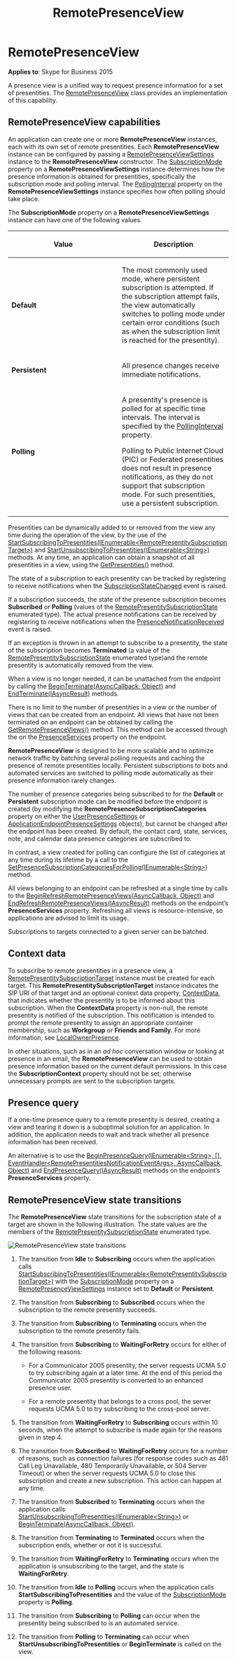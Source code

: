 ﻿---
title: RemotePresenceView
TOCTitle: RemotePresenceView
ms:assetid: ad07c6ae-299d-4823-a1b9-2979ef545132
ms:mtpsurl: https://msdn.microsoft.com/en-us/library/Dn466022(v=office.16)
ms:contentKeyID: 65239954
ms.date: 07/27/2015
mtps_version: v=office.16
---

# RemotePresenceView


**Applies to**: Skype for Business 2015



A presence view is a unified way to request presence information for a set of presentities. The [RemotePresenceView](https://msdn.microsoft.com/en-us/library/hh381152\(v=office.16\)) class provides an implementation of this capability.

## RemotePresenceView capabilities

An application can create one or more **RemotePresenceView** instances, each with its own set of remote presentities. Each **RemotePresenceView** instance can be configured by passing a [RemotePresenceViewSettings](https://msdn.microsoft.com/en-us/library/hh382861\(v=office.16\)) instance to the **RemotePresenceView** constructor. The [SubscriptionMode](https://msdn.microsoft.com/en-us/library/hh349827\(v=office.16\)) property on a **RemotePresenceViewSettings** instance determines how the presence information is obtained for presentities, specifically the subscription mode and polling interval. The [PollingInterval](https://msdn.microsoft.com/en-us/library/hh381308\(v=office.16\)) property on the **RemotePresenceViewSettings** instance specifies how often polling should take place.

The **SubscriptionMode** property on a **RemotePresenceViewSettings** instance can have one of the following values.

<table>
<colgroup>
<col style="width: 50%" />
<col style="width: 50%" />
</colgroup>
<thead>
<tr class="header">
<th><p>Value</p></th>
<th><p>Description</p></th>
</tr>
</thead>
<tbody>
<tr class="odd">
<td><p><strong>Default</strong></p></td>
<td><p>The most commonly used mode, where persistent subscription is attempted. If the subscription attempt fails, the view automatically switches to polling mode under certain error conditions (such as when the subscription limit is reached for the presentity).</p></td>
</tr>
<tr class="even">
<td><p><strong>Persistent</strong></p></td>
<td><p>All presence changes receive immediate notifications.</p></td>
</tr>
<tr class="odd">
<td><p><strong>Polling</strong></p></td>
<td><p>A presentity's presence is polled for at specific time intervals. The interval is specified by the <a href="https://msdn.microsoft.com/en-us/library/hh385013(v=office.16)">PollingInterval</a> property.</p>
<p>Polling to Public Internet Cloud (PIC) or Federated presentities does not result in presence notifications, as they do not support that subscription mode. For such presentities, use a persistent subscription.</p></td>
</tr>
</tbody>
</table>


Presentities can be dynamically added to or removed from the view any time during the operation of the view, by the use of the [StartSubscribingToPresentities(IEnumerable\<RemotePresentitySubscriptionTarget\>)](https://msdn.microsoft.com/en-us/library/hh382387\(v=office.16\)) and [StartUnsubscribingToPresentities(IEnumerable\<String\>)](https://msdn.microsoft.com/en-us/library/hh349575\(v=office.16\)) methods. At any time, an application can obtain a snapshot of all presentities in a view, using the [GetPresentities()](https://msdn.microsoft.com/en-us/library/hh348629\(v=office.16\)) method.

The state of a subscription to each presentity can be tracked by registering to receive notifications when the [SubscriptionStateChanged](https://msdn.microsoft.com/en-us/library/hh383546\(v=office.16\)) event is raised.

If a subscription succeeds, the state of the presence subscription becomes **Subscribed** or **Polling** (values of the [RemotePresentitySubscriptionState](https://msdn.microsoft.com/en-us/library/hh382767\(v=office.16\)) enumerated type). The actual presence notifications can be received by registering to receive notifications when the [PresenceNotificationReceived](https://msdn.microsoft.com/en-us/library/hh382238\(v=office.16\)) event is raised.

If an exception is thrown in an attempt to subscribe to a presentity, the state of the subscription becomes **Terminated** (a value of the [RemotePresentitySubscriptionState](https://msdn.microsoft.com/en-us/library/hh382767\(v=office.16\)) enumerated type)and the remote presentity is automatically removed from the view.

When a view is no longer needed, it can be unattached from the endpoint by calling the [BeginTerminate(AsyncCallback, Object)](https://msdn.microsoft.com/en-us/library/hh349615\(v=office.16\)) and [EndTerminate(IAsyncResult)](https://msdn.microsoft.com/en-us/library/hh383726\(v=office.16\)) methods.

There is no limit to the number of presentities in a view or the number of views that can be created from an endpoint. All views that have not been terminated on an endpoint can be obtained by calling the [GetRemotePresenceViews()](https://msdn.microsoft.com/en-us/library/hh382996\(v=office.16\)) method. This method can be accessed through the on the [PresenceServices](https://msdn.microsoft.com/en-us/library/hh384331\(v=office.16\)) property on the endpoint.

**RemotePresenceView** is designed to be more scalable and to optimize network traffic by batching several polling requests and caching the presence of remote presentities locally. Persistent subscriptions to bots and automated services are switched to polling mode automatically as their presence information rarely changes.

The number of presence categories being subscribed to for the **Default** or **Persistent** subscription mode can be modified before the endpoint is created (by modifying the **RemotePresenceSubscriptionCategories** property on either the [UserPresenceSettings](https://msdn.microsoft.com/en-us/library/hh350117\(v=office.16\)) or [ApplicationEndpointPresenceSettings](https://msdn.microsoft.com/en-us/library/hh161759\(v=office.16\)) objects), but cannot be changed after the endpoint has been created. By default, the contact card, state, services, note, and calendar data presence categories are subscribed to.

In contrast, a view created for polling can configure the list of categories at any time during its lifetime by a call to the [SetPresenceSubscriptionCategoriesForPolling(IEnumerable\<String\>)](https://msdn.microsoft.com/en-us/library/hh384657\(v=office.16\)) method.

All views belonging to an endpoint can be refreshed at a single time by calls to the [BeginRefreshRemotePresenceViews(AsyncCallback, Object)](https://msdn.microsoft.com/en-us/library/hh365971\(v=office.16\)) and [EndRefreshRemotePresenceViews(IAsyncResult)](https://msdn.microsoft.com/en-us/library/hh384430\(v=office.16\)) methods on the endpoint’s **PresenceServices** property. Refreshing all views is resource-intensive, so applications are advised to limit its usage.

Subscriptions to targets connected to a given server can be batched.

## Context data

To subscribe to remote presentities in a presence view, a [RemotePresentitySubscriptionTarget](https://msdn.microsoft.com/en-us/library/hh349759\(v=office.16\)) instance must be created for each target. This **RemotePresentitySubscriptionTarget** instance indicates the SIP URI of that target and an optional context data property, [ContextData](https://msdn.microsoft.com/en-us/library/hh348487\(v=office.16\)), that indicates whether the presentity is to be informed about this subscription. When the **ContextData** property is non-null, the remote presentity is notified of the subscription. This notification is intended to prompt the remote presentity to assign an appropriate container membership, such as **Workgroup** or **Friends and Family**. For more information, see [LocalOwnerPresence](localownerpresence.md).

In other situations, such as in an *ad hoc* conversation window or looking at presence in an email, the **RemotePresenceView** can be used to obtain presence information based on the current default permissions. In this case the **SubscriptionContext** property should not be set; otherwise unnecessary prompts are sent to the subscription targets.

## Presence query

If a one-time presence query to a remote presentity is desired, creating a view and tearing it down is a suboptimal solution for an application. In addition, the application needs to wait and track whether all presence information has been received.

An alternative is to use the [BeginPresenceQuery(IEnumerable\<String\>, \[\], EventHandler\<RemotePresentitiesNotificationEventArgs\>, AsyncCallback, Object)](https://msdn.microsoft.com/en-us/library/hh383136\(v=office.16\)) and [EndPresenceQuery(IAsyncResult)](https://msdn.microsoft.com/en-us/library/hh366226\(v=office.16\)) methods on the endpoint’s **PresenceServices** property.

## RemotePresenceView state transitions

The **RemotePresenceView** state transitions for the subscription state of a target are shown in the following illustration. The state values are the members of the [RemotePresentitySubscriptionState](https://msdn.microsoft.com/en-us/library/hh382767\(v=office.16\)) enumerated type.

![RemotePresenceView state transitions](images/Dn466022.StateMach_RemotePresence(Office.16).jpg "RemotePresenceView state transitions")

1.  The transition from **Idle** to **Subscribing** occurs when the application calls [StartSubscribingToPresentities(IEnumerable\<RemotePresentitySubscriptionTarget\>)](https://msdn.microsoft.com/en-us/library/hh382387\(v=office.16\)) with the [SubscriptionMode](https://msdn.microsoft.com/en-us/library/hh349827\(v=office.16\)) property on a [RemotePresenceViewSettings](https://msdn.microsoft.com/en-us/library/hh382861\(v=office.16\)) instance set to **Default** or **Persistent**.

2.  The transition from **Subscribing** to **Subscribed** occurs when the subscription to the remote presentity succeeds.

3.  The transition from **Subscribing** to **Terminating** occurs when the subscription to the remote presentity fails.

4.  The transition from **Subscribing** to **WaitingForRetry** occurs for either of the following reasons:
    
      - For a Communicator 2005 presentity, the server requests UCMA 5.0 to try subscribing again at a later time. At the end of this period the Communicator 2005 presentity is converted to an enhanced presence user.
    
      - For a remote presentity that belongs to a cross pool, the server requests UCMA 5.0 to try subscribing to the cross-pool server.

5.  The transition from **WaitingForRetry** to **Subscribing** occurs within 10 seconds, when the attempt to subscribe is made again for the reasons given in step 4.

6.  The transition from **Subscribed** to **WaitingForRetry** occurs for a number of reasons, such as connection failures (for response codes such as 481 Call Leg Unavailable, 480 Temporarily Unavailable, or 504 Server Timeout) or when the server requests UCMA 5.0 to close this subscription and create a new subscription. This action can happen at any time.

7.  The transition from **Subscribed** to **Terminating** occurs when the application calls [StartUnsubscribingToPresentities(IEnumerable\<String\>)](https://msdn.microsoft.com/en-us/library/hh349575\(v=office.16\)) or [BeginTerminate(AsyncCallback, Object)](https://msdn.microsoft.com/en-us/library/hh349615\(v=office.16\)).

8.  The transition from **Terminating** to **Terminated** occurs when the subscription ends, whether or not it is successful.

9.  The transition from **WaitingForRetry** to **Terminating** occurs when the application is unsubscribing to the target, and the state is **WaitingForRetry**.

10. The transition from **Idle** to **Polling** occurs when the application calls **StartSubscribingToPresentities** and the value of the [SubscriptionMode](https://msdn.microsoft.com/en-us/library/hh349410\(v=office.16\)) property is **Polling**.

11. The transition from **Subscribing** to **Polling** can occur when the presentity being subscribed to is an automated service.

12. The transition from **Polling** to **Terminating** can occur when **StartUnsubscribingToPresentities** or **BeginTerminate** is called on the view.

